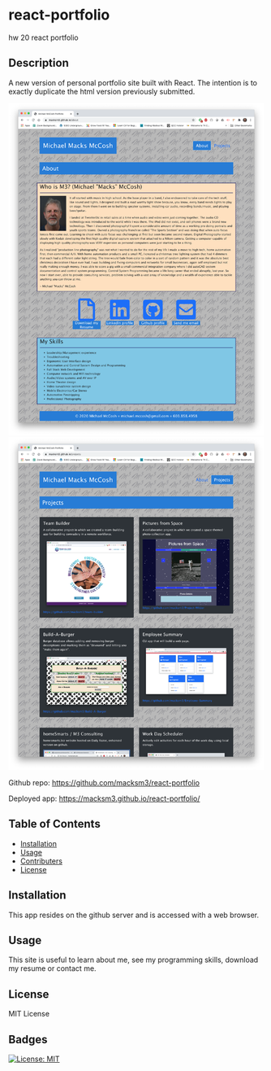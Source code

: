 # react-portfolio
hw 20 react portfolio
## Description
A new version of personal portfolio site built with React. The intention is to exactly duplicate the html version previously submitted.

![image](ReactPortfolioImage1.png "application screenshot 1")
![image](ReactPortfolioImage2.png "application screenshot 1")

Github repo: https://github.com/macksm3/react-portfolio

Deployed app: https://macksm3.github.io/react-portfolio/

## Table of Contents 

* [Installation](#installation)
* [Usage](#usage)
* [Contributers](#contributers)
* [License](#license)

## Installation
This app resides on the github server and is accessed with a web browser.

## Usage
This site is useful to learn about me, see my programming skills, download my resume or contact me. 


## License
MIT License

## Badges
[![License: MIT](https://img.shields.io/badge/License-MIT-yellow.svg)](https://opensource.org/licenses/MIT)



